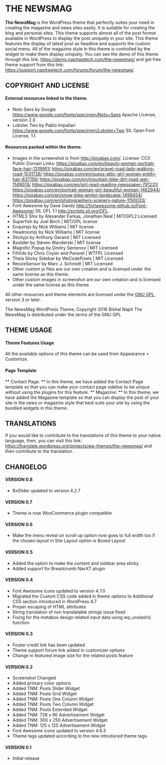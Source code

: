 # THE NEWSMAG
**The NewsMag** is the WordPress theme that perfectly suites your need in creating the magazine and news sites  easily. It is suitable for creating the blog and personal sites. This theme supports almost all of the post format available in WordPress to display the post uniquely in your site. This theme features the display of latest post as headline and supports the custom social menu. All of the magazine style in this theme is controlled by the widget to make them display uniquely. You can see the demo of this theme through this link: https://demo.napitwptech.com/the-newsmag/ and get free theme support from this link: https://support.napitwptech.com/forums/forum/the-newsmag/.

## COPYRIGHT AND LICENSE
#### External resources linked to the theme.
* Noto Sans by Google https://www.google.com/fonts/specimen/Noto+Sans
  Apache License, version 2.0
* Lobster Two by Pablo Impallari https://www.google.com/fonts/specimen/Lobster+Two
  SIL Open Font License, 1.1

#### Resources packed within the theme.
* Images in the screenshot is from http://pixabay.com/. License: CC0 Public Domain
  Links: https://pixabay.com/en/beauty-woman-portrait-face-hair-1319951/
		 https://pixabay.com/en/gravel-road-lady-walking-road-1031726/
		 https://pixabay.com/en/guess-attic-girl-woman-pretty-hair-837156/
		 https://pixabay.com/en/mountain-bike-dirt-road-wet-1149074/
		 https://pixabay.com/en/girl-read-reading-newspaper-791231/
		 https://pixabay.com/en/portrait-woman-girl-beautiful-woman-1462944/
		 https://pixabay.com/en/snow-bike-winter-landscape-1498454/
		 https://pixabay.com/en/photographers-scenery-nature-1150033/
* Font Awesome by Dave Gandy http://fortawesome.github.io/Font-Awesome/
  SIL OFL 1.1 http://scripts.sil.org/OFL.
* HTML5 Shiv by Alexander Farkas, Jonathan Neal | MIT/GPL2 Licensed
* Superfish by Joel Birch | MIT/GPL license
* Enquirejs by Nick Williams | MIT license
* Headroomjs by Nick Williams | MIT license
* Stickyjs by Anthony Garand | MIT Licensed
* Bxslider by Steven Wanderski | MIT license
* Magnific Popup by Dmitry Semenov | MIT Licensed
* FitVids by Chris Coyier and Paravel | WTFPL Licensed
* Theia Sticky Sidebar by WeCodePixels | MIT Licensed
* ResizeSensor by Marc J. Schmidt | MIT Licensed
* Other custom js files are our own creation and is licensed under the same license as this theme.
* Other custom images in screenshot are our own creation and is licensed under the same license as this theme.

All other resources and theme elements are licensed under the [GNU GPL](http://www.gnu.org/licenses/gpl-3.0.txt), version 3 or later.

The NewsMag WordPress Theme, Copyright 2016 Bishal Napit
The NewsMag is distributed under the terms of the GNU GPL

## THEME USAGE
#### Theme Features Usage
All the available options of this theme can be used from Appearance > Customize.

#### Page Template
** Contact Page: ** In this theme, we have added the Contact Page template so that you can make your contact page sidebar to be unique without using the plugins for this feature.
** Magazine: ** In this theme, we have added the Magazine template so that you can display the post of your site in the news or magazine style that best suits your site by using the bundled widgets in this theme.

## TRANSLATIONS
If you would like to contribute to the translations of this theme to your native language, then, you can visit this link: https://translate.wordpress.org/projects/wp-themes/the-newsmag/ and then contribute to the translation.

## CHANGELOG
#### VERSION 0.8
* BxSlider updated to version 4.2.7

#### VERSION 0.7
* Theme is now WooCommerce plugin compatible

#### VERSION 0.6
* Make the menu reveal on scroll up option now goes to full width too if the chosen layout in Site Layout option is Boxed Layout

#### VERSION 0.5
* Added the option to make the content and sidebar area sticky
* Added support for Breadcrumb NavXT plugin

#### VERSION 0.4
* Font Awesome icons updated to version 4.7.0
* Migrated the Custom CSS code added in theme options to Additional CSS section introduced in WordPress 4.7
* Proper escaping of HTML attributes
* String translation of non translatable strings issue fixed
* Fixing for the metabox design related input data using wp_unslash() function

#### VERSION 0.3
* Footer credit link has been updated
* Theme support forum link added in customizer options
* Change in featured image size for the related posts feature

#### VERSION 0.2
* Screenshot Changed
* Added primary color options
* Added TNM: Posts Slider Widget
* Added TNM: Posts Grid Widget
* Added TNM: Posts One Column Widget
* Added TNM: Posts Two Column Widget
* Added TNM: Posts Extended Widget
* Added TNM: 728 x 90 Advertisement Widget
* Added TNM: 300 x 250 Advertisement Widget
* Added TNM: 125 x 125 Advertisement Widget
* Font Awesome icons updated to version 4.6.3
* Theme tags updated according to the new introduced theme tags.

#### VERSION 0.1
* Initial release
